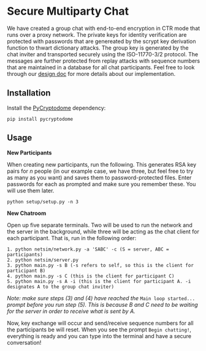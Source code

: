 # Secure Multiparty Chat

We have created a group chat with end-to-end encryption in CTR mode that runs over a proxy network. The private keys for identity verification are protected with passwords that are genereated by the scrypt key derivation function to thwart dictionary attacks. The group key is generated by the chat inviter and transported securely using the ISO-11770-3/2 protocol. The messages are further protected from replay attacks with sequence numbers that are maintained in a database for all chat participants. Feel free to look through our [design doc](https://github.com/eutopi/Secure-Multiparty-Chat/blob/master/Design_Document.pdf) for more details about our implementation.

## Installation
Install the [PyCryptodome](https://pycryptodome.readthedocs.io/en/latest/src/introduction.html) dependency:
```
pip install pycryptodome
```

## Usage

**New Participants**

When creating new participants, run the following. This generates RSA key pairs for *n* people (in our example case, we have three, but feel free to try as many as you want) and saves them to password-protected files. Enter passwords for each as prompted and make sure you remember these. You will use them later. 
```
python setup/setup.py -n 3
```

**New Chatroom**

Open up five separate terminals. Two will be used to run the network and the server in the background, while three will be acting as the chat client for each participant. That is, run in the following order:
```
1. python netsim/network.py -a 'SABC' -c (S = server, ABC = participants)
2. python netsim/server.py
3. python main.py -s B (-s refers to self, so this is the client for participant B)
4. python main.py -s C (this is the client for participant C)
5. python main.py -s A -i (this is the client for participant A. -i designates A to the group chat inviter)
```
*Note: make sure steps (3) and (4) have reached the* ```Main loop started...``` *prompt before you run step (5). This is because B and C need to be waiting for the server in order to receive what is sent by A.*

Now, key exchange will occur and send/receive sequence numbers for all the participants be will reset. When you see the prompt ```Begin chatting!```, everything is ready and you can type into the terminal and have a secure conversation!
